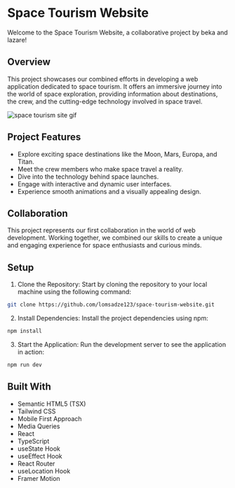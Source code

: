 # Space Tourism Website

Welcome to the Space Tourism Website, a collaborative project by beka and lazare!

## Overview

This project showcases our combined efforts in developing a web application dedicated to space tourism. It offers an immersive journey into the world of space exploration, providing information about destinations, the crew, and the cutting-edge technology involved in space travel.

![space tourism site gif](space-tourism.gif)

## Project Features

- Explore exciting space destinations like the Moon, Mars, Europa, and Titan.
- Meet the crew members who make space travel a reality.
- Dive into the technology behind space launches.
- Engage with interactive and dynamic user interfaces.
- Experience smooth animations and a visually appealing design.

## Collaboration

This project represents our first collaboration in the world of web development. Working together, we combined our skills to create a unique and engaging experience for space enthusiasts and curious minds.

## Setup

1. Clone the Repository: Start by cloning the repository to your local machine using the following command:

```bash
git clone https://github.com/lomsadze123/space-tourism-website.git
```

2. Install Dependencies: Install the project dependencies using npm:

```bash
npm install
```

3. Start the Application: Run the development server to see the application in action:

```bash
npm run dev
```

## Built With

- Semantic HTML5 (TSX)
- Tailwind CSS
- Mobile First Approach
- Media Queries
- React
- TypeScript
- useState Hook
- useEffect Hook
- React Router
- useLocation Hook
- Framer Motion
